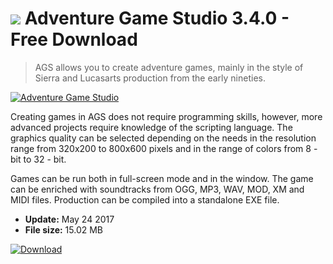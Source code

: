 # ![](https://cdn.softexe.net/static/icon/win.gif) Adventure Game Studio 3.4.0 - Free Download

> AGS allows you to create adventure games, mainly in the style of Sierra and Lucasarts production from the early nineties.

[![Adventure Game Studio](https://gallery.dpcdn.pl/imgc/Tools/2244/g_-_420x350_1.5_-_x20110314165235_00.jpg)](https://softexe.net/win/development-it/development-tools/adventure-game-studio:ppRpe.html)

Creating games in AGS does not require programming skills, however, more advanced projects require knowledge of the scripting language. The graphics quality can be selected depending on the needs in the resolution range from 320x200 to 800x600 pixels and in the range of colors from 8 - bit to 32 - bit.
 
 Games can be run both in full-screen mode and in the window. The game can be enriched with soundtracks from OGG, MP3, WAV, MOD, XM and MIDI files. Production can be compiled into a standalone EXE file.


- **Update:** May 24 2017
- **File size:** 15.02 MB

[![Download](https://cdn.softexe.net/static/img/download.png)](https://softexe.net/win/development-it/development-tools/adventure-game-studio:ppRpe.html)

